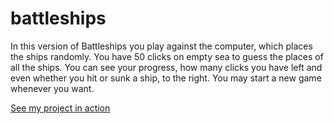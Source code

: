 # battleships

In this version of Battleships you play against the computer, which places the ships randomly. You have 50 clicks on empty sea to guess the places of all the ships. You can see your progress, how many clicks you have left and even whether you hit or sunk a ship, to the right. You may start a new game whenever you want.

[See my project in action](https://vanesaig.github.io/battleships/)